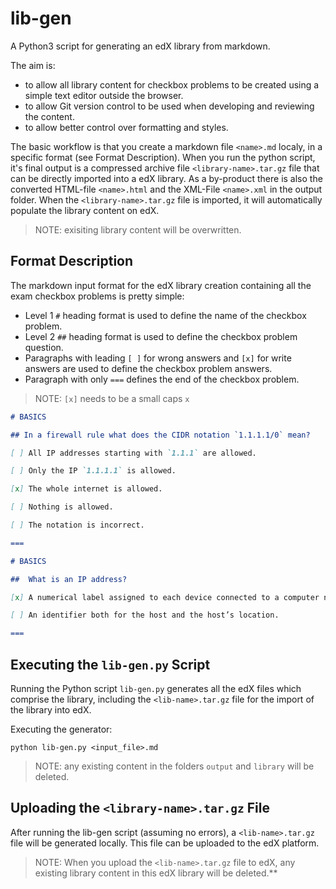 # lib-gen

A Python3 script for generating an edX library from markdown.

The aim is:
- to allow all library content for checkbox problems to be created using a simple text editor outside the browser.
- to allow Git version control to be used when developing and reviewing the content.
- to allow better control over formatting and styles.

The basic workflow is that you create a markdown file `<name>.md` localy, in a specific format (see Format Description). When you run the python script, it's final output is a compressed archive file `<library-name>.tar.gz` file that can be directly imported into a edX library. As a by-product there is also the converted HTML-file `<name>.html` and the XML-File `<name>.xml` in the output folder. When the `<library-name>.tar.gz` file is imported, it will automatically populate the library content on edX. 

>NOTE: exisiting library content will be overwritten.


## Format Description

The markdown input format for the edX library creation containing all the exam checkbox problems is pretty simple:
* Level 1 `#` heading format is used to define the name of the checkbox problem.
* Level 2 `##` heading format is used to define the checkbox problem question.
* Paragraphs with leading `[ ]` for wrong answers and `[x]` for write answers are used to define the checkbox problem answers.
* Paragraph with only `===` defines the end of the checkbox problem.

>NOTE: `[x]` needs to be a small caps `x`

```markdown
# BASICS

## In a firewall rule what does the CIDR notation `1.1.1.1/0` mean?

[ ] All IP addresses starting with `1.1.1` are allowed.

[ ] Only the IP `1.1.1.1` is allowed.

[x] The whole internet is allowed.

[ ] Nothing is allowed.

[ ] The notation is incorrect.

===

# BASICS

##  What is an IP address? 

[x] A numerical label assigned to each device connected to a computer network that uses the Internet Protocol.

[ ] An identifier both for the host and the host’s location.

===
```


## Executing the `lib-gen.py` Script

Running the Python script `lib-gen.py` generates all the edX files which comprise the library, including the `<lib-name>.tar.gz` file for the import of the library into edX.

Executing the generator:

```
python lib-gen.py <input_file>.md
```

>NOTE: any existing content in the folders `output` and `library` will be deleted.


## Uploading the `<library-name>.tar.gz` File

After running the lib-gen script (assuming no errors), a `<lib-name>.tar.gz` file will be generated locally. This file can be uploaded to the edX platform.

>NOTE: When you upload the `<lib-name>.tar.gz` file to edX, any existing library content in this edX library will be deleted.**
